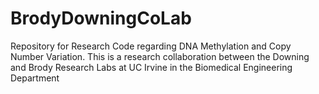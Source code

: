 # BrodyDowningCoLab

Repository for Research Code regarding DNA Methylation and Copy Number Variation. This is a research collaboration between the Downing and Brody Research Labs at UC Irvine in the Biomedical Engineering Department 

